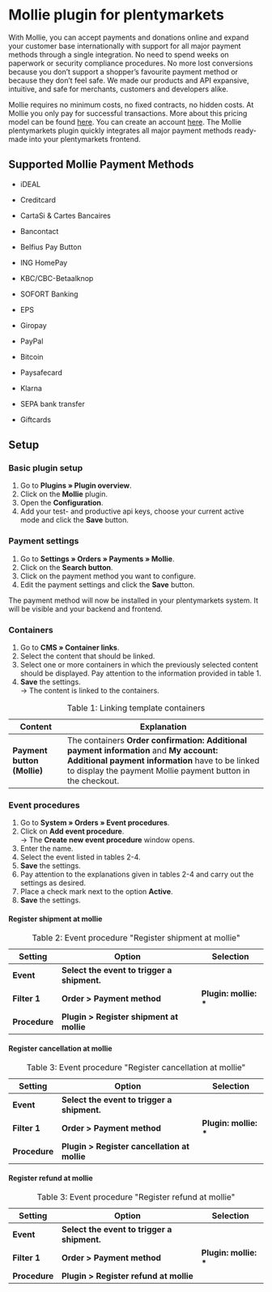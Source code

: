 # Mollie plugin for plentymarkets

With Mollie, you can accept payments and donations online and expand your customer base internationally with support for all major payment methods through a single integration. No need to spend weeks on paperwork or security compliance procedures. No more lost conversions because you don’t support a shopper’s favourite payment method or because they don’t feel safe. We made our products and API expansive, intuitive, and safe for merchants, customers and developers alike. 

Mollie requires no minimum costs, no fixed contracts, no hidden costs. At Mollie you only pay for successful transactions. More about this pricing model can be found [here](https://www.mollie.com/en/pricing/). You can create an account [here](https://www.mollie.com/dashboard/signup/5543454?lang=de). The Mollie plentymarkets plugin quickly integrates all major payment methods ready-made into your plentymarkets frontend.
   

## Supported Mollie Payment Methods ##
- iDEAL

- Creditcard

- CartaSi & Cartes Bancaires

- Bancontact

- Belfius Pay Button

- ING HomePay

- KBC/CBC-Betaalknop

- SOFORT Banking

- EPS

- Giropay

- PayPal

- Bitcoin

- Paysafecard

- Klarna

- SEPA bank transfer

- Giftcards 

## Setup

### Basic plugin setup

1. Go to **Plugins » Plugin overview**.
2. Click on the **Mollie** plugin.
3. Open the **Configuration**.
4. Add your test- and productive api keys, choose your current active mode and click the **Save** button.

### Payment settings

1. Go to **Settings » Orders » Payments » Mollie**.
2. Click on the **Search button**.
3. Click on the payment method you want to configure.
4. Edit the payment settings and click the **Save** button.

The payment method will now be installed in your plentymarkets system. It will be visible and your backend and frontend.

### Containers

1. Go to **CMS » Container links**.
2. Select the content that should be linked.
3. Select one or more containers in which the previously selected content should be displayed. Pay attention to the information provided in table 1.
4. **Save** the settings.<br />→ The content is linked to the containers.

<table>
<caption>Table 1: Linking template containers</caption>
	<thead>
	    <tr>
            <th>
                Content
            </th>
            <th>
                Explanation
            </th>
        </tr>
	</thead>
	<tbody>
		<tr>
        	<td>
        		<b>Payment button (Mollie)</b>
        	</td>
        	<td>
        	    The containers <strong>Order confirmation: Additional payment information</strong> and <strong>My account: Additional payment information</strong> have to be linked to display the payment Mollie payment button in the checkout.
            </td>
        </tr>
	</tbody>
</table>

### Event procedures

1. Go to **System » Orders » Event procedures**.
2. Click on **Add event procedure**. </br> → The **Create new event procedure** window opens.
3. Enter the name.
4. Select the event listed in tables 2-4.
5. **Save** the settings.
6. Pay attention to the explanations given in tables 2-4 and carry out the settings as desired.
7. Place a check mark next to the option **Active**.
8. **Save** the settings.

#### Register shipment at mollie

<table>
	<thead>
	    <tr>
            <th>
                Setting
            </th>
            <th>
                Option
            </th>
            <th>
                Selection
            </th>
        </tr>
	</thead>
	<tbody>
        <tr>
            <td><strong>Event</strong></td>
            <td><strong>Select the event to trigger a shipment.</strong></td>
            <td></td>
        </tr>
        <tr>
            <td><strong>Filter 1</strong></td>
            <td><strong>Order &gt; Payment method</strong></td>
            <td><strong>Plugin: mollie: *</strong></td>
        </tr>
        <tr>
            <td><strong>Procedure</strong></td>
            <td><strong>Plugin &gt; Register shipment at mollie</strong></td>
            <td>&nbsp;</td>
      </tr>
    </tbody>
	<caption>
		Table 2: Event procedure "Register shipment at mollie"
	</caption>
</table>

#### Register cancellation at mollie

<table>
	<thead>
	    <tr>
            <th>
                Setting
            </th>
            <th>
                Option
            </th>
            <th>
                Selection
            </th>
        </tr>
	</thead>
	<tbody>
        <tr>
            <td><strong>Event</strong></td>
            <td><strong>Select the event to trigger a shipment.</strong></td>
            <td></td>
        </tr>
        <tr>
            <td><strong>Filter 1</strong></td>
            <td><strong>Order &gt; Payment method</strong></td>
            <td><strong>Plugin: mollie: *</strong></td>
        </tr>
        <tr>
            <td><strong>Procedure</strong></td>
            <td><strong>Plugin &gt; Register cancellation at mollie</strong></td>
            <td>&nbsp;</td>
      </tr>
    </tbody>
	<caption>
		Table 3: Event procedure "Register cancellation at mollie"
	</caption>
</table>

#### Register refund at mollie

<table>
	<thead>
	    <tr>
            <th>
                Setting
            </th>
            <th>
                Option
            </th>
            <th>
                Selection
            </th>
        </tr>
	</thead>
	<tbody>
        <tr>
            <td><strong>Event</strong></td>
            <td><strong>Select the event to trigger a shipment.</strong></td>
            <td></td>
        </tr>
        <tr>
            <td><strong>Filter 1</strong></td>
            <td><strong>Order &gt; Payment method</strong></td>
            <td><strong>Plugin: mollie: *</strong></td>
        </tr>
        <tr>
            <td><strong>Procedure</strong></td>
            <td><strong>Plugin &gt; Register refund at mollie</strong></td>
            <td>&nbsp;</td>
      </tr>
    </tbody>
	<caption>
		Table 3: Event procedure "Register refund at mollie"
	</caption>
</table>